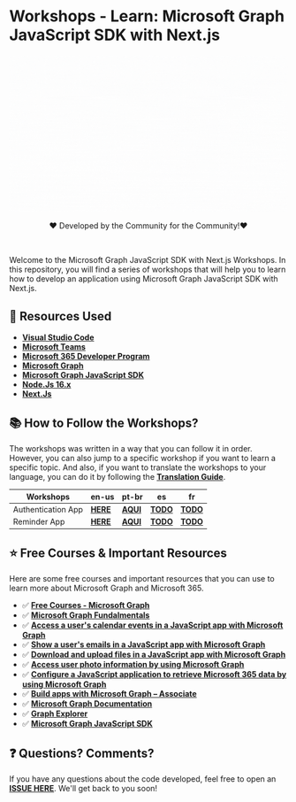 # Workshops - Learn: Microsoft Graph JavaScript SDK with Next.js 

![graph-next](img/graph-next.gif)

<p style="text-align: center;">❤️ Developed by the Community for the Community!❤️</p>
<br/>

Welcome to the Microsoft Graph JavaScript SDK with Next.js Workshops. In this repository, you will find a series of workshops that will help you to learn how to develop an application using Microsoft Graph JavaScript SDK with Next.js.

## 🚀 Resources Used

- **[Visual Studio Code](https://code.visualstudio.com/)**
- **[Microsoft Teams](https://www.microsoft.com/en-us/microsoft-teams/download-app?rtc=2)**
- **[Microsoft 365 Developer Program](https://developer.microsoft.com/en-us/microsoft-365/dev-program)**
- **[Microsoft Graph](https://developer.microsoft.com/en-us/graph)**
- **[Microsoft Graph JavaScript SDK](https://github.com/microsoftgraph/msgraph-sdk-javascript)**
- **[Node.Js 16.x](https://nodejs.org/en/)**
- **[Next.Js](https://nextjs.org/learn/foundations/about-nextjs)**

## 📚 How to Follow the Workshops?

The workshops was written in a way that you can follow it in order. However, you can also jump to a specific workshop if you want to learn a specific topic. And also, if you want to translate the workshops to your language, you can do it by following the **[Translation Guide](translation-guide.md)**.

| Workshops          | en-us                                                    | pt-br                                                    | es           | fr           |
| ------------------ | -------------------------------------------------------- | -------------------------------------------------------- | ------------ | ------------ |
| Authentication App | **[HERE](workshops/en-us/workshop-demo-01/01-intro.md)** | **[AQUI](workshops/pt-br/workshop-demo-01/01-intro.md)** | **[TODO]()** | **[TODO]()** |
| Reminder App       | **[HERE](workshops/en-us/workshop-demo-02/01-intro.md)** | **[AQUI](workshops/pt-br/workshop-demo-02/01-intro.md)** | **[TODO]()** | **[TODO]()** |


## ⭐️ Free Courses & Important Resources

Here are some free courses and important resources that you can use to learn more about Microsoft Graph and Microsoft 365.

- ✅ **[Free Courses - Microsoft Graph](https://docs.microsoft.com/en-us/training/browse/?products=ms-graph&resource_type=learning%20path)**
- ✅ **[Microsoft Graph Fundalmentals](https://learn.microsoft.com/en-us/training/paths/m365-msgraph-fundamentals/)**
- ✅ **[Access a user's calendar events in a JavaScript app with Microsoft Graph](https://learn.microsoft.com/en-us/training/modules/msgraph-access-user-events/)**
- ✅ **[Show a user's emails in a JavaScript app with Microsoft Graph](https://learn.microsoft.com/en-us/training/modules/msgraph-show-user-emails/)**
- ✅ **[Download and upload files in a JavaScript app with Microsoft Graph](https://learn.microsoft.com/en-us/training/modules/msgraph-manage-files/)**
- ✅ **[Access user photo information by using Microsoft Graph](https://learn.microsoft.com/en-us/training/modules/msgraph-user-photo-information/)**
- ✅ **[Configure a JavaScript application to retrieve Microsoft 365 data by using Microsoft Graph](https://learn.microsoft.com/en-us/training/modules/msgraph-javascript-app/)**
- ✅ **[Build apps with Microsoft Graph – Associate](https://learn.microsoft.com/en-us/training/paths/m365-msgraph-associate/)**
- ✅ **[Microsoft Graph Documentation](https://docs.microsoft.com/en-us/graph/)**
- ✅ **[Graph Explorer](https://developer.microsoft.com/en-us/graph/graph-explorer)**
- ✅ **[Microsoft Graph JavaScript SDK](https://github.com/microsoftgraph/msgraph-sdk-javascript)**

## ❓ Questions? Comments? 

If you have any questions about the code developed, feel free to open an **[ISSUE HERE](https://github.com/glaucia86/msgraph-nextjs-workshops/issues)**. We'll get back to you soon!
